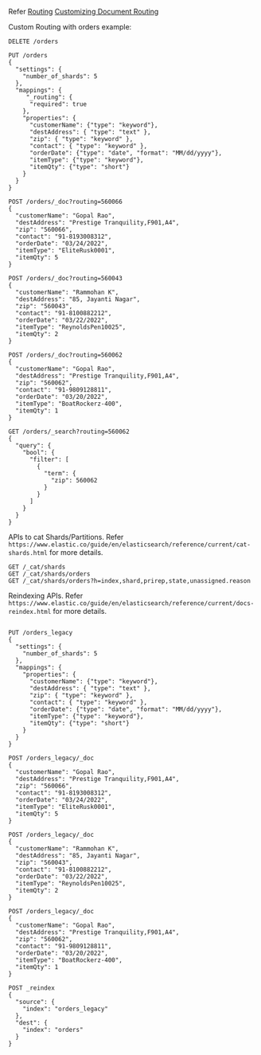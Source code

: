 Refer 
    [Routing](https://www.elastic.co/guide/en/elasticsearch/reference/current/search-shard-routing.html)
    [Customizing Document Routing](https://www.elastic.co/blog/customizing-your-document-routing)


Custom Routing with orders example:

```
DELETE /orders
    
PUT /orders
{
  "settings": {
    "number_of_shards": 5
  },
  "mappings": {
     "_routing": {
      "required": true 
    },
    "properties": {
      "customerName": {"type": "keyword"},
      "destAddress": { "type": "text" },
      "zip": { "type": "keyword" },
      "contact": { "type": "keyword" },
      "orderDate": {"type": "date", "format": "MM/dd/yyyy"},
      "itemType": {"type": "keyword"},
      "itemQty": {"type": "short"}
    }
  }
}

POST /orders/_doc?routing=560066 
{
  "customerName": "Gopal Rao",
  "destAddress": "Prestige Tranquility,F901,A4",
  "zip": "560066",
  "contact": "91-8193008312",
  "orderDate": "03/24/2022",
  "itemType": "EliteRusk0001",
  "itemQty": 5
}

POST /orders/_doc?routing=560043 
{
  "customerName": "Rammohan K",
  "destAddress": "85, Jayanti Nagar",
  "zip": "560043",
  "contact": "91-8100882212",
  "orderDate": "03/22/2022",
  "itemType": "ReynoldsPen10025",
  "itemQty": 2
}

POST /orders/_doc?routing=560062 
{
  "customerName": "Gopal Rao",
  "destAddress": "Prestige Tranquility,F901,A4",
  "zip": "560062",
  "contact": "91-9809128811",
  "orderDate": "03/20/2022",
  "itemType": "BoatRockerz-400",
  "itemQty": 1
}

GET /orders/_search?routing=560062
{
  "query": {
    "bool": {
      "filter": [
        {
          "term": {
            "zip": 560062
          }
        }
      ]
    }
  }
}

```

APIs to cat Shards/Partitions. Refer `https://www.elastic.co/guide/en/elasticsearch/reference/current/cat-shards.html` for more details.

```
GET /_cat/shards
GET /_cat/shards/orders
GET /_cat/shards/orders?h=index,shard,prirep,state,unassigned.reason
```

Reindexing APIs. Refer `https://www.elastic.co/guide/en/elasticsearch/reference/current/docs-reindex.html` for more details.

```

PUT /orders_legacy
{
  "settings": {
    "number_of_shards": 5
  },
  "mappings": {
    "properties": {
      "customerName": {"type": "keyword"},
      "destAddress": { "type": "text" },
      "zip": { "type": "keyword" },
      "contact": { "type": "keyword" },
      "orderDate": {"type": "date", "format": "MM/dd/yyyy"},
      "itemType": {"type": "keyword"},
      "itemQty": {"type": "short"}
    }
  }
}

POST /orders_legacy/_doc
{
  "customerName": "Gopal Rao",
  "destAddress": "Prestige Tranquility,F901,A4",
  "zip": "560066",
  "contact": "91-8193008312",
  "orderDate": "03/24/2022",
  "itemType": "EliteRusk0001",
  "itemQty": 5
}

POST /orders_legacy/_doc
{
  "customerName": "Rammohan K",
  "destAddress": "85, Jayanti Nagar",
  "zip": "560043",
  "contact": "91-8100882212",
  "orderDate": "03/22/2022",
  "itemType": "ReynoldsPen10025",
  "itemQty": 2
}

POST /orders_legacy/_doc
{
  "customerName": "Gopal Rao",
  "destAddress": "Prestige Tranquility,F901,A4",
  "zip": "560062",
  "contact": "91-9809128811",
  "orderDate": "03/20/2022",
  "itemType": "BoatRockerz-400",
  "itemQty": 1
}

POST _reindex
{
  "source": {
    "index": "orders_legacy"
  },
  "dest": {
    "index": "orders"
  }
}
```